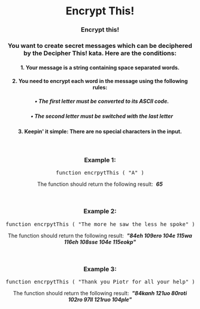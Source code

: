 <div align = 'center'>

# Encrypt This!

</div>

<div align = 'center'>

<h3>Encrypt this!</h3>
<h3>You want to create secret messages which can be deciphered by the Decipher This! kata. Here are the conditions:</h3>

<h4>1.&nbsp;Your message is a string containing space separated words.</h4>
<h4>2.&nbsp;You need to encrypt each word in the message using the following rules:</h4>
<h5>&nbsp;&nbsp;&nbsp;•&nbsp;The first letter must be converted to its ASCII code.</h5>
<h5>&nbsp;&nbsp;&nbsp;•&nbsp;The second letter must be switched with the last letter</h5>
<h4>3.&nbsp;Keepin' it simple: There are no special characters in the input.</h4>

<br>

<h3>Example 1:</h3>

<pre>function encrpytThis&nbsp;(&nbsp;"A"&nbsp;)</pre>

<p>The function should return the following result: &nbsp;<strong><em>65</em></strong></p>

<br>

<h3>Example 2:</h3>

<pre>function encrpytThis&nbsp;(&nbsp;"The more he saw the less he spoke"&nbsp;)</pre>

<p>The function should return the following result: &nbsp;<strong><em>"84eh 109ero 104e 115wa 116eh 108sse 104e 115eokp"</em></strong></p>

<br>

<h3>Example 3:</h3>

<pre>function encrpytThis&nbsp;(&nbsp;"Thank you Piotr for all your help"&nbsp;)</pre>

<p>The function should return the following result: &nbsp;<strong><em>"84kanh 121uo 80roti 102ro 97ll 121ruo 104ple"</em></strong></p>

</div>
